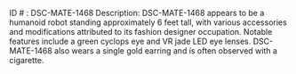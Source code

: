 ID # : DSC-MATE-1468
Description: DSC-MATE-1468 appears to be a humanoid robot standing approximately 6 feet tall, with various accessories and modifications attributed to its fashion designer occupation. Notable features include a green cyclops eye and VR jade LED eye lenses. DSC-MATE-1468 also wears a single gold earring and is often observed with a cigarette.